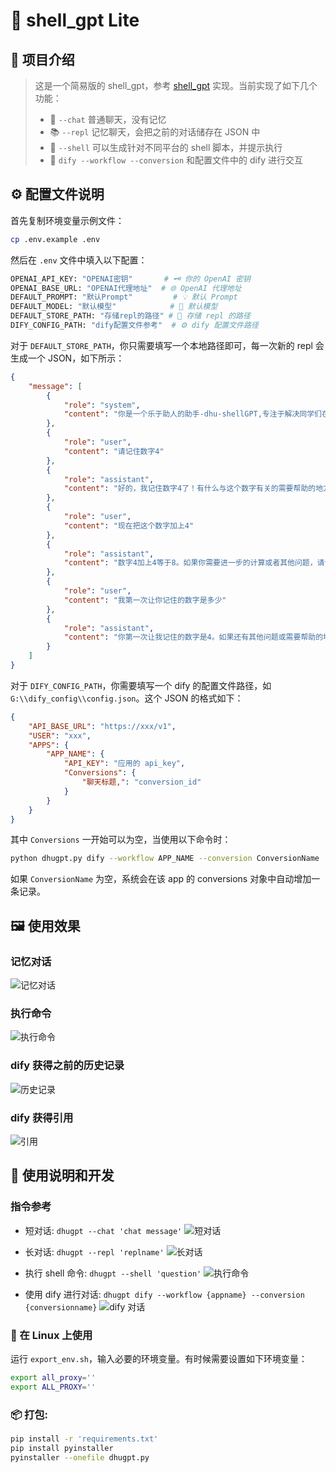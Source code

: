 
# 🌟 shell_gpt Lite 

## 📖 项目介绍
> 这是一个简易版的 shell_gpt，参考 [shell_gpt](https://github.com/TheR1D/shell_gpt) 实现。当前实现了如下几个功能：
> - 💬 `--chat` 普通聊天，没有记忆
> - 📚 `--repl` 记忆聊天，会把之前的对话储存在 JSON 中
> - 🐚 `--shell` 可以生成针对不同平台的 shell 脚本，并提示执行
> - 🔄 `dify --workflow --conversion` 和配置文件中的 dify 进行交互

## ⚙️ 配置文件说明
首先复制环境变量示例文件：
```bash
cp .env.example .env
```
然后在 `.env` 文件中填入以下配置：
```bash
OPENAI_API_KEY: "OPENAI密钥"       # 🗝️ 你的 OpenAI 密钥
OPENAI_BASE_URL: "OPENAI代理地址"  # 🌐 OpenAI 代理地址
DEFAULT_PROMPT: "默认Prompt"         # 💡 默认 Prompt
DEFAULT_MODEL: "默认模型"            # 🎨 默认模型
DEFAULT_STORE_PATH: "存储repl的路径" # 📁 存储 repl 的路径
DIFY_CONFIG_PATH: "dify配置文件参考"  # ⚙️ dify 配置文件路径
```
对于 `DEFAULT_STORE_PATH`，你只需要填写一个本地路径即可，每一次新的 repl 会生成一个 JSON，如下所示：
```json
{
    "message": [
        {
            "role": "system",
            "content": "你是一个乐于助人的助手-dhu-shellGPT,专注于解决同学们在编程学习中遇到的各式各样的问题"
        },
        {
            "role": "user",
            "content": "请记住数字4"
        },
        {
            "role": "assistant",
            "content": "好的，我记住数字4了！有什么与这个数字有关的需要帮助的地方吗？"
        },
        {
            "role": "user",
            "content": "现在把这个数字加上4"
        },
        {
            "role": "assistant",
            "content": "数字4加上4等于8。如果你需要进一步的计算或者其他问题，请告诉我！"
        },
        {
            "role": "user",
            "content": "我第一次让你记住的数字是多少"
        },
        {
            "role": "assistant",
            "content": "你第一次让我记住的数字是4。如果还有其他问题或需要帮助的地方，请随时告诉我！"
        }
    ]
}
```
对于 `DIFY_CONFIG_PATH`，你需要填写一个 dify 的配置文件路径，如 `G:\\dify_config\\config.json`。这个 JSON 的格式如下：
```json
{
    "API_BASE_URL": "https://xxx/v1",
    "USER": "xxx",
    "APPS": {
        "APP_NAME": {
            "API_KEY": "应用的 api_key",
            "Conversions": {
                "聊天标题,": "conversion_id"
            }
        }
    }
}
```
其中 `Conversions` 一开始可以为空，当使用以下命令时：
```bash
python dhugpt.py dify --workflow APP_NAME --conversion ConversionName
```
如果 `ConversionName` 为空，系统会在该 app 的 conversions 对象中自动增加一条记录。

## 🖼️ 使用效果
### 记忆对话
![记忆对话](img/Snipaste_2024-09-29_23-17-48.png)

### 执行命令
![执行命令](img/Snipaste_2024-09-30_00-06-23.png)

### dify 获得之前的历史记录
![历史记录](img/Snipaste_2024-10-02_13-20-18.png)

### dify 获得引用
![引用](img/Snipaste_2024-10-02_13-21-11.png)

## 📜 使用说明和开发
### 指令参考

- 短对话: `dhugpt --chat 'chat message'`
![短对话](img/img.png)

- 长对话: `dhugpt --repl 'replname'`
![长对话](img/img_1.png)

- 执行 shell 命令: `dhugpt --shell 'question'`
![执行命令](img/img_2.png)

- 使用 dify 进行对话: `dhugpt dify --workflow {appname} --conversion {conversionname}`
![dify 对话](img/Snipaste_2024-10-02_14-52-42.png)

### 🐧 在 Linux 上使用
运行 `export_env.sh`，输入必要的环境变量。有时候需要设置如下环境变量：
```bash
export all_proxy=''
export ALL_PROXY=''
```

### 📦 打包:
```bash
pip install -r 'requirements.txt'
pip install pyinstaller
pyinstaller --onefile dhugpt.py
```



